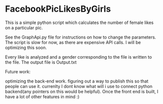 # FacebookPicLikesByGirls
This is a simple python script which calculates the number of female likes on a particular pic.

See the GraphApi.py file for instructions on how to change the parameters. The script is slow for now, as there are expensive API calls. I will be optimizing this soon.

Every like is analyzed and a gender corresponding to the file is written to the file. The output file is Output.txt

Future work:

optimizing the back-end work.
figuring out a way to publish this so that people can use it. currenlty I dont know what will i use to connect python backend(any pointers on this would be helpful).
Once the front end is built, I have a lot of other features in mind :)
